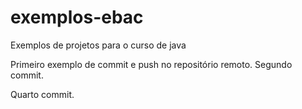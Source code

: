 # exemplos-ebac
Exemplos de projetos para o curso de java

Primeiro exemplo de commit e push no repositório remoto.
Segundo commit.

Quarto commit.
